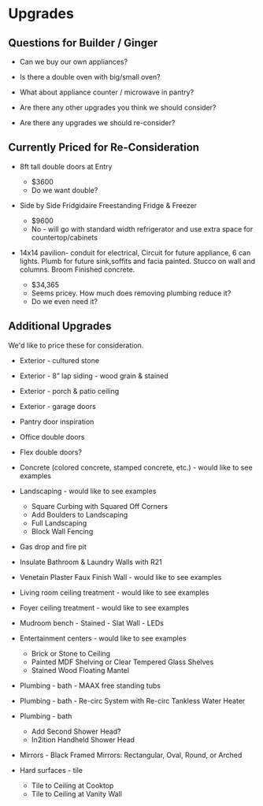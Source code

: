 # Upgrades


## Questions for Builder / Ginger

- Can we buy our own appliances?

- Is there a double oven with big/small oven?

- What about appliance counter / microwave in pantry?

- Are there any other upgrades you think we should consider?

- Are there any upgrades we should re-consider?


## Currently Priced for Re-Consideration

- 8ft tall double doors at Entry
  - $3600
  - Do we want double?

- Side by Side Fridgidaire Freestanding Fridge & Freezer
  - $9600
  - No - will go with standard width refrigerator and use extra space for countertop/cabinets

- 14x14 pavilion- conduit for electrical, Circuit for future appliance, 6 can lights. Plumb for
  future sink,soffits and facia painted. Stucco on wall and columns. Broom Finished concrete.
  - $34,365
  - Seems pricey. How much does removing plumbing reduce it?
  - Do we even need it?


## Additional Upgrades

We'd like to price these for consideration.

- Exterior - cultured stone

- Exterior - 8” lap siding - wood grain & stained

- Exterior - porch & patio ceiling

- Exterior - garage doors

- Pantry door inspiration

- Office double doors

- Flex double doors?

- Concrete (colored concrete, stamped concrete, etc.) - would like to see examples

- Landscaping - would like to see examples
  - Square Curbing with Squared Off Corners
  - Add Boulders to Landscaping
  - Full Landscaping
  - Block Wall Fencing

- Gas drop and fire pit

- Insulate Bathroom & Laundry Walls with R21

- Venetain Plaster Faux Finish Wall - would like to see examples

- Living room ceiling treatment - would like to see examples

- Foyer ceiling treatment - would like to see examples

- Mudroom bench - Stained - Slat Wall - LEDs

- Entertainment centers - would like to see examples
  - Brick or Stone to Ceiling
  - Painted MDF Shelving or Clear Tempered Glass Shelves
  - Stained Wood Floating Mantel

- Plumbing - bath - MAAX free standing tubs

- Plumbing - bath - Re-circ System with Re-circ Tankless Water Heater

- Plumbing - bath
  - Add Second Shower Head?
  - In2ition Handheld Shower Head

- Mirrors - Black Framed Mirrors: Rectangular, Oval, Round, or Arched

- Hard surfaces - tile
  - Tile to Ceiling at Cooktop
  - Tile to Ceiling at Vanity Wall
